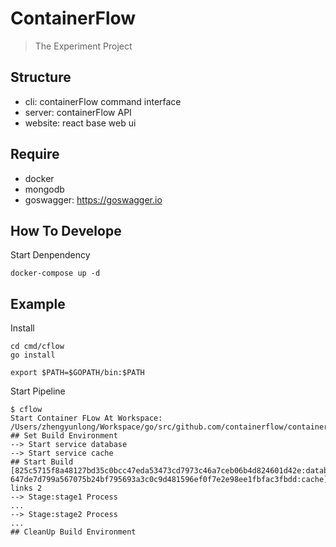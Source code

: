 ContainerFlow
==============

> The Experiment Project

## Structure

* cli: containerFlow command interface
* server: containerFlow API
* website: react base web ui

## Require

* docker
* mongodb
* goswagger: https://goswagger.io

## How To Develope

Start Denpendency

```
docker-compose up -d
```

## Example

Install

```
cd cmd/cflow
go install

export $PATH=$GOPATH/bin:$PATH
```

Start Pipeline

```
$ cflow
Start Container FLow At Workspace: /Users/zhengyunlong/Workspace/go/src/github.com/containerflow/containerflow
## Set Build Environment
--> Start service database
--> Start service cache
## Start Build
[825c5715f8a48127bd35c0bcc47eda53473cd7973c46a7ceb06b4d824601d42e:database 647de7d799a567075b24bf795693a3c0c9d481596ef0f7e2e98ee1fbfac3fbdd:cache] links 2
--> Stage:stage1 Process
...
--> Stage:stage2 Process
...
## CleanUp Build Environment
```

